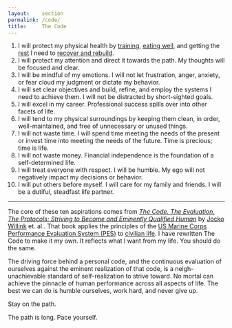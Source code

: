 ```yaml
---
layout:    section
permalink: /code/
title:     The Code
---
```


1. I will protect my physical health by [training][1], [eating well][2], and getting the [rest][3] I need to [recover and rebuild][4].
2. I will protect my attention and direct it towards the path. My thoughts will be focused and clear.
3. I will be mindful of my emotions. I will not let frustration, anger, anxiety, or fear cloud my judgment or dictate my behavior.
4. I will set clear objectives and build, refine, and employ the systems I need to achieve them. I will not be distracted by short-sighted goals.
5. I will excel in my career. Professional success spills over into other facets of life.
6. I will tend to my physical surroundings by keeping them clean, in order, well-maintained, and free of unnecessary or unused things.
7. I will not waste time. I will spend time meeting the needs of the present or invest time into meeting the needs of the future. Time is precious; time is life.
8. I will not waste money. Financial independence is the foundation of a self-determined life.
9. I will treat everyone with respect. I will be humble. My ego will not negatively impact my decisions or behavior.
10. I will put others before myself. I will care for my family and friends. I will be a dutiful, steadfast life partner.

* * *

The core of these ten aspirations comes from [_The Code. The Evaluation. The Protocols: Striving to Become and Eminently Qualified Human_][5] by [Jocko Willink][6] et. al..
That book applies the principles of the [US Marine Corps Performance Evaluation System (PES)][7] to [civilian life][8].
I have rewritten The Code to make it my own.
It reflects what I want from my life.
You should do the same.

The driving force behind a personal code, and the continuous evaluation of ourselves against the eminent realization of that code, is a neigh-unachievable standard of self-realization to strive toward.
No mortal can achieve the pinnacle of human performance across all aspects of life.
The best we can do is humble ourselves, work hard, and never give up.

Stay on the path.

The path is long. Pace yourself.

[1]: /codex/training/
[2]: /codex/nutrition/
[3]: /codex/sleep/
[4]: /codex/recovery/
[5]: https://www.jockopublishing.com/the-code-the-evalution-the-protocol
[6]: https://jocko.com/
[7]: https://www.marines.mil/News/Publications/MCPEL/Tag/90159/performance-evaluation-system/
[8]: https://jockopodcast.com/2020/04/21/226-the-code-the-evaluation-the-protocols-the-path-with-dave-berke/
